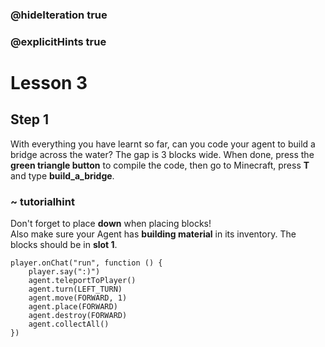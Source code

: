 ### @hideIteration true 
### @explicitHints true


# Lesson 3

## Step 1
With everything you have learnt so far, can you code your agent to build a bridge across the water? 
The gap is 3 blocks wide. 
When done, press the **green triangle button** to compile the code, then go to Minecraft, press **T** and type **build_a_bridge**.

### ~ tutorialhint
Don't forget to place **down** when placing blocks!   
Also make sure your Agent has **building material** in its inventory. The blocks should be in **slot 1**.


```ghost
player.onChat("run", function () {
    player.say(":)")
    agent.teleportToPlayer()
    agent.turn(LEFT_TURN)
    agent.move(FORWARD, 1)
    agent.place(FORWARD)
    agent.destroy(FORWARD)
    agent.collectAll()
})
``` 